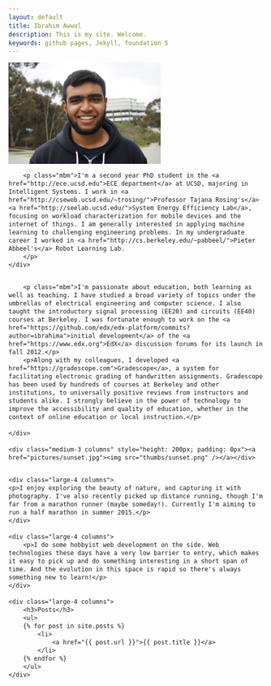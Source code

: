 ```yaml
---
layout: default
title: Ibrahim Awwal
description: This is my site. Welcome.
keywords: github pages, Jekyll, foundation 5
---
```


<div class="row">
    <div class="medium-3 columns" style="height: 200px; padding: 0px"><img src="headshot.jpg" alt="Ibrahim Awwal"/></div>
    <div class="medium-9 column">

        <p class="mbm">I'm a second year PhD student in the <a href="http://ece.ucsd.edu">ECE department</a> at UCSD, majoring in Intelligent Systems. I work in <a href="http://cseweb.ucsd.edu/~trosing/">Professor Tajana Rosing's</a> <a href="http://seelab.ucsd.edu/">System Energy Efficiency Lab</a>, focusing on workload characterization for mobile devices and the internet of things. I am generally interested in applying machine learning to challenging engineering problems. In my undergraduate career I worked in <a href="http://cs.berkeley.edu/~pabbeel/">Pieter Abbeel's</a> Robot Learning Lab.
        </p>
    </div>
</div>

<div class="row">
    <div class="medium-9 column">

        <p class="mbm">I'm passionate about education, both learning as well as teaching. I have studied a broad variety of topics under the umbrellas of electrical engineering and computer science. I also taught the introductory signal processing (EE20) and circuits (EE40) courses at Berkeley. I was fortunate enough to work on the <a href="https://github.com/edx/edx-platform/commits?author=ibrahima">initial development</a> of the <a href="https://www.edx.org">EdX</a> discussion forums for its launch in fall 2012.</p>
        <p>Along with my colleagues, I developed <a href="https://gradescope.com">Gradescope</a>, a system for facilitating electronic grading of handwritten assignments. Gradescope has been used by hundreds of courses at Berkeley and other institutions, to universally positive reviews from instructors and students alike. I strongly believe in the power of technology to improve the accessibility and quality of education, whether in the context of online education or local instruction.</p>

    </div>

    <div class="medium-3 columns" style="height: 200px; padding: 0px"><a href="pictures/sunset.jpg"><img src="thumbs/sunset.png" /></a></div>
</div>


<div class="row">

    <div class="large-4 columns">
    <p>I enjoy exploring the beauty of nature, and capturing it with photography. I've also recently picked up distance running, though I'm far from a marathon runner (maybe someday!). Currently I'm aiming to run a half marathon in summer 2015.</p>
    </div>

    <div class="large-4 columns">
        <p>I do some hobbyist web development on the side. Web technologies these days have a very low barrier to entry, which makes it easy to pick up and do something interesting in a short span of time. And the evolution in this space is rapid so there's always something new to learn!</p>
    </div>

    <div class="large-4 columns">
        <h3>Posts</h3>
        <ul>
        {% for post in site.posts %}
            <li>
                <a href="{{ post.url }}">{{ post.title }}</a>
            </li>
        {% endfor %}
        </ul>
    </div>

</div>
